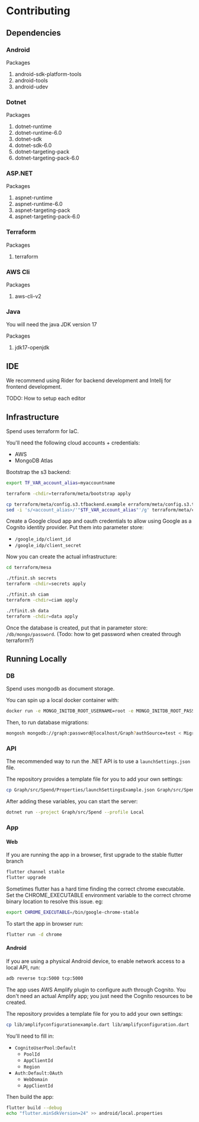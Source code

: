 # Contributing

## Dependencies

### Android

Packages
1. android-sdk-platform-tools
2. android-tools
3. android-udev

### Dotnet

Packages
1. dotnet-runtime
2. dotnet-runtime-6.0
3. dotnet-sdk
4. dotnet-sdk-6.0
5. dotnet-targeting-pack
6. dotnet-targeting-pack-6.0

### ASP.NET

Packages
1. aspnet-runtime
2. aspnet-runtime-6.0
3. aspnet-targeting-pack
4. aspnet-targeting-pack-6.0

### Terraform

Packages
1. terraform

### AWS Cli

Packages
1. aws-cli-v2

### Java 
You will need the java JDK version 17

Packages
1. jdk17-openjdk


## IDE

We recommend using Rider for backend development and Intellj for frontend development.

TODO: How to setup each editor


## Infrastructure

Spend uses terraform for IaC.

You'll need the following cloud accounts + credentials:
- AWS
- MongoDB Atlas

Bootstrap the s3 backend:

```sh
export TF_VAR_account_alias=myaccountname

terraform -chdir=terraform/meta/bootstrap apply

cp terraform/meta/config.s3.tfbackend.example erraform/meta/config.s3.tfbackend
sed -i 's/<account_alias>/'"$TF_VAR_account_alias"'/g' terraform/meta/config.s3.tfbackend
```

Create a Google cloud app and oauth credentials to allow using Google as
a Cognito identity provider. Put them into parameter store:
- `/google_idp/client_id`
- `/google_idp/client_secret`

Now you can create the actual infrastructure:

```sh
cd terraform/mesa

./tfinit.sh secrets
terraform -chdir=secrets apply

./tfinit.sh ciam
terraform -chdir=ciam apply

./tfinit.sh data
terraform -chdir=data apply
```

Once the database is created, put that in parameter store: `/db/mongo/password`.
(Todo: how to get password when created through terraform?)

## Running Locally

### DB

Spend uses mongodb as document storage.

You can spin up a local docker container with:

```sh
docker run -e MONGO_INITDB_ROOT_USERNAME=root -e MONGO_INITDB_ROOT_PASSWORD=password -e MONGO_GRAPH_PASSWORD=password --rm -p 27017:27017 -v "./Migrations/mongo_init.js:/docker-entrypoint-initdb.d/mongo_init.js" -it mongo
```

Then, to run database migrations:
```sh
mongosh mongodb://graph:password@localhost/Graph?authSource=test < Migrations/mongo_indexes.js
```

### API

The recommended way to run the .NET API is to use a `launchSettings.json` file.

The repository provides a template file for you to add your own settings:

```sh
cp Graph/src/Spend/Properties/launchSettingsExample.json Graph/src/Spend/Properties/launchSettings.json
```

After adding these variables, you can start the server:

```sh
dotnet run --project Graph/src/Spend --profile Local
```

### App

#### Web

If you are running the app in a browser, first upgrade to the stable flutter branch
```sh
flutter channel stable
flutter upgrade
```

Sometimes flutter has a hard time finding the correct chrome executable. Set the CHROME_EXECUTABLE environment variable to the correct chrome binary location to resolve this issue.
eg:
```sh
export CHROME_EXECUTABLE=/bin/google-chrome-stable
```

To start the app in browser run:
```sh
flutter run -d chrome
```

#### Android

If you are using a physical Android device, to enable network access to a local API, run:

```sh
adb reverse tcp:5000 tcp:5000
```

The app uses AWS Amplify plugin to configure auth through Cognito. You don't need
an actual Amplify app; you just need the Cognito resources to be created.

The repository provides a template file for you to add your own settings:

```sh
cp lib/amplifyconfigurationexample.dart lib/amplifyconfiguration.dart
```

You'll need to fill in:
- `CognitoUserPool:Default`
  - `PoolId`
  - `AppClientId`
  - `Region`
- `Auth:Default:OAuth`
  - `WebDomain`
  - `AppClientId`

Then build the app:

```sh
flutter build --debug
echo "flutter.minSdkVersion=24" >> android/local.properties
```
